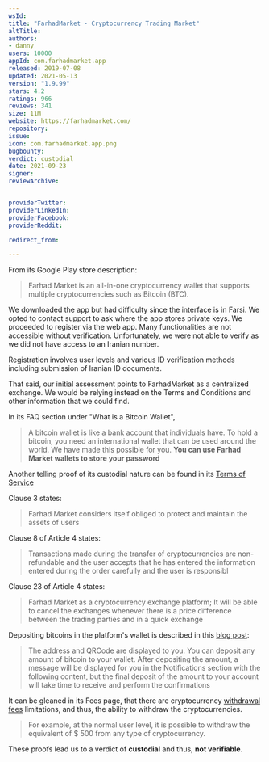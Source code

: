 ```yaml
---
wsId: 
title: "FarhadMarket - Cryptocurrency Trading Market"
altTitle: 
authors:
- danny
users: 10000
appId: com.farhadmarket.app
released: 2019-07-08
updated: 2021-05-13
version: "1.9.99"
stars: 4.2
ratings: 966
reviews: 341
size: 11M
website: https://farhadmarket.com/
repository: 
issue: 
icon: com.farhadmarket.app.png
bugbounty: 
verdict: custodial
date: 2021-09-23
signer: 
reviewArchive:


providerTwitter: 
providerLinkedIn: 
providerFacebook: 
providerReddit: 

redirect_from:

---
```



From its Google Play store description:

> Farhad Market is an all-in-one cryptocurrency wallet that supports multiple cryptocurrencies such as Bitcoin (BTC).

We downloaded the app but had difficulty since the interface is in Farsi. We opted to contact support to ask where the app stores private keys. We proceeded to register via the web app. Many functionalities are not accessible without verification. Unfortunately, we were not able to verify as we did not have access to an Iranian number.

Registration involves user levels and various ID verification methods including submission of Iranian ID documents. 

That said, our initial assessment points to FarhadMarket as a centralized exchange. We would be relying instead on the Terms and Conditions and other information that we could find.

In its FAQ section under "What is a Bitcoin Wallet",

>A bitcoin wallet is like a bank account that individuals have. To hold a bitcoin, you need an international wallet that can be used around the world. We have made this possible for you. **You can use Farhad Market wallets to store your password**

Another telling proof of its custodial nature can be found in its [Terms of Service](https://farhadmarket.com/terms-of-service/)

Clause 3 states:

>  Farhad Market considers itself obliged to protect and maintain the assets of users

Clause 8 of Article 4 states:

> Transactions made during the transfer of cryptocurrencies are non-refundable and the user accepts that he has entered the information entered during the order carefully and the user is responsibl

Clause 23 of Article 4 states:

> Farhad Market as a cryptocurrency exchange platform; It will be able to cancel the exchanges whenever there is a price difference between the trading parties and in a quick exchange

Depositing bitcoins in the platform's wallet is described in this [blog post](https://farhadmarket.com/%d8%a7%d9%81%d8%b2%d9%88%d8%af%d9%86-%d9%85%d8%a8%d9%84%d8%ba-%d8%a8%db%8c%d8%aa-%da%a9%d9%88%db%8c%d9%86-%d8%a8%d8%b1%d8%a7%db%8c-%d9%81%d8%b1%d9%88%d8%b4-%d8%a8%db%8c%d8%aa-%da%a9%d9%88%db%8c%d9%86/):

>The address and QRCode are displayed to you. You can deposit any amount of bitcoin to your wallet. After depositing the amount, a message will be displayed for you in the Notifications section with the following content, but the final deposit of the amount to your account will take time to receive and perform the confirmations

It can be gleaned in its Fees page, that there are cryptocurrency [withdrawal fees](https://farhadmarket.com/fees/) limitations, and thus, the ability to withdraw the cryptocurrencies.

> For example, at the normal user level, it is possible to withdraw the equivalent of $ 500 from any type of cryptocurrency.

These proofs lead us to a verdict of **custodial** and thus, **not verifiable**.